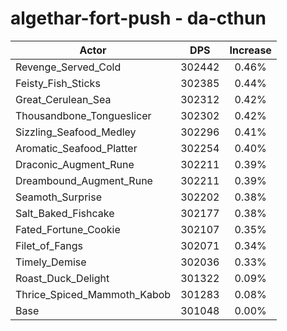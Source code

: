 # algethar-fort-push - da-cthun
| Actor | DPS | Increase |
|---|:---:|:---:|
|Revenge_Served_Cold|302442|0.46%|
|Feisty_Fish_Sticks|302385|0.44%|
|Great_Cerulean_Sea|302312|0.42%|
|Thousandbone_Tongueslicer|302302|0.42%|
|Sizzling_Seafood_Medley|302296|0.41%|
|Aromatic_Seafood_Platter|302254|0.40%|
|Draconic_Augment_Rune|302211|0.39%|
|Dreambound_Augment_Rune|302211|0.39%|
|Seamoth_Surprise|302202|0.38%|
|Salt_Baked_Fishcake|302177|0.38%|
|Fated_Fortune_Cookie|302107|0.35%|
|Filet_of_Fangs|302071|0.34%|
|Timely_Demise|302036|0.33%|
|Roast_Duck_Delight|301322|0.09%|
|Thrice_Spiced_Mammoth_Kabob|301283|0.08%|
|Base|301048|0.00%|
